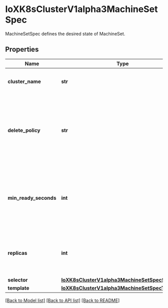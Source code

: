 # IoXK8sClusterV1alpha3MachineSetSpec

MachineSetSpec defines the desired state of MachineSet.
## Properties
Name | Type | Description | Notes
------------ | ------------- | ------------- | -------------
**cluster_name** | **str** | ClusterName is the name of the Cluster this object belongs to. | 
**delete_policy** | **str** | DeletePolicy defines the policy used to identify nodes to delete when downscaling. Defaults to \&quot;Random\&quot;.  Valid values are \&quot;Random, \&quot;Newest\&quot;, \&quot;Oldest\&quot; | [optional] 
**min_ready_seconds** | **int** | MinReadySeconds is the minimum number of seconds for which a newly created machine should be ready. Defaults to 0 (machine will be considered available as soon as it is ready) | [optional] 
**replicas** | **int** | Replicas is the number of desired replicas. This is a pointer to distinguish between explicit zero and unspecified. Defaults to 1. | [optional] 
**selector** | [**IoXK8sClusterV1alpha3MachineSetSpecSelector**](IoXK8sClusterV1alpha3MachineSetSpecSelector.md) |  | 
**template** | [**IoXK8sClusterV1alpha3MachineSetSpecTemplate**](IoXK8sClusterV1alpha3MachineSetSpecTemplate.md) |  | [optional] 

[[Back to Model list]](../README.md#documentation-for-models) [[Back to API list]](../README.md#documentation-for-api-endpoints) [[Back to README]](../README.md)


